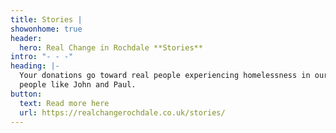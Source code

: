 ```yaml
---
title: Stories |
showonhome: true
header:
  hero: Real Change in Rochdale **Stories**
intro: "- - -"
heading: |-
  Your donations go toward real people experiencing homelessness in our area,
  people like John and Paul.
button:
  text: Read more here
  url: https://realchangerochdale.co.uk/stories/
---
```

